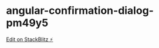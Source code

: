 # angular-confirmation-dialog-pm49y5

[Edit on StackBlitz ⚡️](https://stackblitz.com/edit/angular-confirmation-dialog-pm49y5)